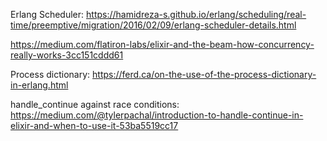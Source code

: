 Erlang Scheduler:
https://hamidreza-s.github.io/erlang/scheduling/real-time/preemptive/migration/2016/02/09/erlang-scheduler-details.html

https://medium.com/flatiron-labs/elixir-and-the-beam-how-concurrency-really-works-3cc151cddd61

Process dictionary:
https://ferd.ca/on-the-use-of-the-process-dictionary-in-erlang.html

handle_continue against race conditions:
https://medium.com/@tylerpachal/introduction-to-handle-continue-in-elixir-and-when-to-use-it-53ba5519cc17
